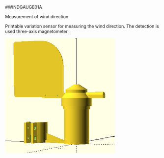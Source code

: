 <!--- PrjInfo ---> <!--- Please remove this line after manually editing --->
<!--- 00a56be08b96043df9e37d6aff7b6990 --->
<!--- Created:20170112-18:22: ---> 
<!--- Author:Mlab: ---> 
<!--- AuthorEmail:mlab@mlab.cz: ---> 
<!--- Tags:imported: ---> 
<!--- Ust:None: ---> 
<!--- Name:WINDGAUGE01A: --->
#WINDGAUGE01A 
<!--- LongName --->
Measurement of wind direction
<!--- ELongName ---> 

<!--- Lead --->
Printable variation sensor for measuring the wind direction. The detection is used three-axis magnetometer.
<!--- ELead ---> 

![LeadImg](WINDGAUGE01A_small.png) 


​
​
<!--- Description --->
<!--- EDescription --->
<!--- Content --->
<!--- EContent --->
            
